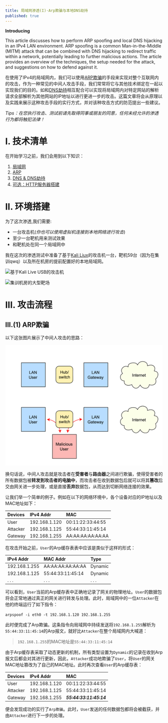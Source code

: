 ```yaml
---
title: 局域网渗透(I)·Arp欺骗与本地DNS劫持
published: true
---
```


**Introducing**

This article discusses how to perform ARP spoofing and local DNS hijacking in an IPv4 LAN environment. ARP spoofing is a common Man-in-the-Middle (MITM) attack that can be combined with DNS hijacking to redirect traffic within a network, potentially leading to further malicious actions. The article provides an overview of the techniques, the setup needed for the attack, and suggestions on how to defend against it.

在使用了IPv4的局域网内，我们可以使用[ARP欺骗](https://en.wikipedia.org/wiki/ARP_spoofing)的手段来实现对整个互联网内的攻击，作为一种常见的中间人攻击手段，我们常常将它与其他技术绑定在一起以实现我们的目的。如和[DNS劫持](https://en.wikipedia.org/wiki/DNS_spoofing)相互配合可以实现将局域网内对特定网站的解析请求全部解析为其他网站的IP地址以进行更进一步的攻击。这篇文章将会从原理以及实践来展示这种攻击手段的实行方式，并对该种攻击方式的防范提出一些建议。

*Tips：在您执行攻击、测试前请先取得同事或朋友的同意，任何未经允许的渗透行为都将触犯法律！*

# [](#i-技术清单)I. 技术清单

在开始学习之前，我们会用到以下知识：

1. [局域网](知识点-局域网)
1. [ARP](知识点-ARP)
1. [DNS & DNS劫持](知识点-DNS与DNS劫持)
1. [可选：HTTP服务器搭建](如何搭建一台本地HTTP服务器)

# [](#ii-环境搭建)II. 环境搭建

为了这次渗透,我们需要:

- 一台攻击机(*你也可以使用虚拟机连接到本地网络进行攻击*)
- 至少一台靶机用来测试效果
- 和靶机处在同一个局域网中

我在这次的渗透测试中准备了基于[Kali Liux](https://www.kali.org/)的攻击机一台，靶机59台（因为在集训qwq）以及所在机房的提前配置好的本地局域网。

![基于Kali Live USB的攻击机]()

![集训机房的大型靶场]()

# [](#iii-攻击流程)III. 攻击流程

## [](#iii1-arp欺骗)III.(1) ARP欺骗
以下这张图片展示了中间人攻击的思路：

<img src="/assets/img/ARP_Spoofing.png" alt="principle" title="Attack" width="600" />

换句话说，中间人攻击就是攻击者在**受害者**与**路由器**之间进行欺骗，使得受害者的所有数据包被**转发到攻击者的电脑中**，而攻击者在收到数据包后就可以将其**篡改**后交由网关进一步处理，或是直接**丢弃**数据包，从而达到切断网络连接的效果。

让我们举一个简单的例子。例如在以下的网络环境中，各个设备对应的IP地址以及MAC地址如下：

| Devices | IPv4 Addr    | MAC                |
|:--------|:-------------|:-------------------|
|User    |192.168.1.120|00:11:22:33:44:55|
|Attacker|192.168.1.125|55:44:33:11:45:14|
|Gateway |192.168.1.255|AA:AA:AA:AA:AA:AA|

在攻击开始之前，`User`的Arp缓存表表中应该是类似于这样的形式：

| IPv4 Addr | MAC Addr | Type        |
|:--------|:----------|:----------------|
|192.168.1.255|AA:AA:AA:AA:AA:AA|Dynamic|
|192.168.1.125|55:44:33:11:45:14|Dynamic|
|. . .|. . . |. . . |

可以看到，`User`当前的Arp缓存表中正确地记录了网关的物理地址。`User`的数据包将会正常地通过真正的网关进行转发与处理。此时，局域网中的一位`Attacker`在他的终端运行了如下指令：

`arpspoof -i eth0 -t 192.168.1.120 192.168.1.255`

此时便完成了Arp欺骗。这条指令向局域网中持续发送将`192.168.1.255`解析为`55:44:33:11:45:14`的Arp报文，就好比`Attacker`在整个局域网内大喊道：

> `192.168.1.255`的MAC地址是`55:44:33:11:45:14`

由于Arp缓存表采取了动态更新的机制，所有类型设置为`Dynamic`的记录在收到Arp报文后都会对其进行更新，因此，`Attacker`成功地欺骗了`User`，将`User`的网关MAC地址篡改为了自己的MAC地址。此时再次查看`User`的Arp缓存表：

| Devices | IPv4 Addr    | MAC                |
|:--------|:-------------|:-------------------|
|User    |192.168.1.120|00:11:22:33:44:55|
|Attacker|192.168.1.125|55:44:33:11:45:14|
|Gateway |192.168.1.255|***55:44:33:11:45:14***|

便会发现成功的实行了`Arp欺骗`。此时，`User`发送的任何数据包都将会被截获，并由`Attacker`进行下一步的处理。